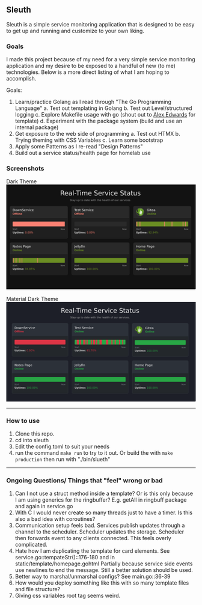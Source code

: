 ## Sleuth

Sleuth is a simple service monitoring application that is designed to be easy to get up and running and customize to your own liking.

### Goals
I made this project because of my need for a very simple service monitoring application and my desire to be exposed to a handful of new (to me) technologies. Below is a more direct listing of what I am hoping to accomplish.

Goals:
1. Learn/practice Golang as I read through "The Go Programming Language"
    a. Test out templating in Golang
    b. Test out Level/structured logging
    c. Explore Makefile usage with go (shout out to [Alex Edwards](https://www.alexedwards.net/blog/a-time-saving-makefile-for-your-go-projects) for template)
    d. Experiment with the package system (build and use an internal package)
2. Get exposure to the web side of programming
    a. Test out HTMX
    b. Trying theming with CSS Variables
    c. Learn some bootstrap
3. Apply some Patterns as I re-read "Design Patterns"
4. Build out a service status/health page for homelab use

### Screenshots
Dark Theme
![dark_theme_screenshot](./static/assets/dark_theme.png)

Material Dark Theme
![material_dark_theme_screenshot](./static/assets/material_dark.png)

---
### How to use
1. Clone this repo.
2. cd into sleuth
3. Edit the config.toml to suit your needs
3. run the command ```make run``` to try to it out. Or build the with ```make production``` then run with "./bin/slueth"

---
### Ongoing Questions/ Things that "feel" wrong or bad
1. Can I not use a struct method inside a template?  Or is this only because I am using generics for the ringbuffer? E.g. getAll in ringbuff package and again in service.go
2. With C I would never create so many threads just to have a timer.  Is this also a bad idea with coroutines?
4. Communication setup feels bad.  Services publish updates through a channel to the scheduler.  Scheduler updates the storage.  Scheduler then forwards event to any clients connected.  This feels overly complicated.
5. Hate how I am duplicating the template for card elements. See service.go::tempateStr()::176-180 and in static/template/homepage.gohtml Partially because service side events use newlines to end the message.  Still a better solution should be used.
6. Better way to marshal/unmarshal configs? See main.go::36-39
7. How would you deploy something like this with so many template files and file structure?
6. Giving css variables root tag seems weird.
